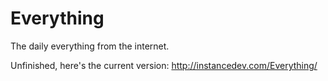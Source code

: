 Everything
==========

The daily everything from the internet. 


Unfinished, here's the current version: http://instancedev.com/Everything/
